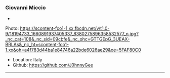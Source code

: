 ### Giovanni Miccio

-
Photo: https://scontent-fco1-1.xx.fbcdn.net/v/t1.0-9/18194733_1660891937405337_8380275896358532577_n.jpg?_nc_cat=108&_nc_sid=09cbfe&_nc_ohc=GTTGEpG_3UEAX-BRLAs&_nc_ht=scontent-fco1-1.xx&oh=a4f783d44ba1e84746a22bde6026ae29&oe=5FAF80C0
- Location: Italy
- Github: https://github.com/J0hnnyGee

***

